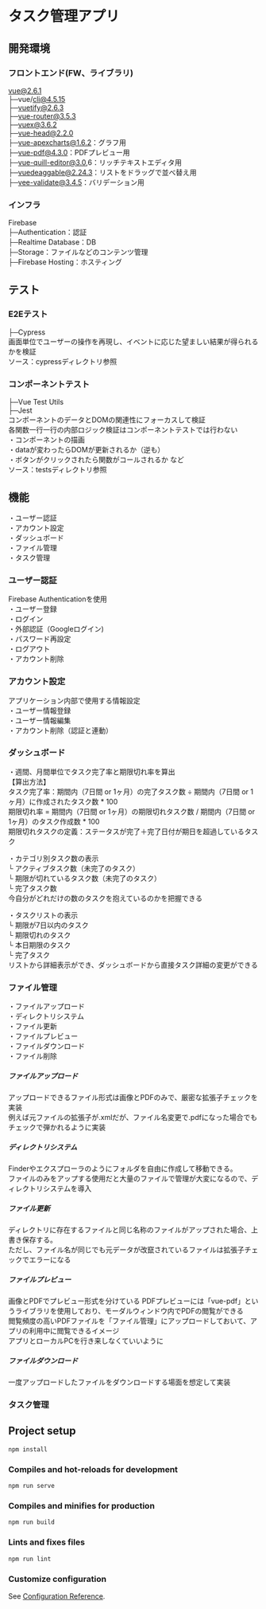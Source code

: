 # タスク管理アプリ

## 開発環境
### フロントエンド(FW、ライブラリ)
vue@2.6.1  
├─vue/cli@4.5.15  
├─vuetify@2.6.3  
├─vue-router@3.5.3  
├─vuex@3.6.2  
├─vue-head@2.2.0  
├─vue-apexcharts@1.6.2：グラフ用  
├─vue-pdf@4.3.0：PDFプレビュー用  
├─vue-quill-editor@3.0,6：リッチテキストエディタ用  
├─vuedeaggable@2.24.3：リストをドラッグで並べ替え用  
├─vee-validate@3.4.5：バリデーション用  

### インフラ
Firebase  
├─Authentication：認証  
├─Realtime Database：DB  
├─Storage：ファイルなどのコンテンツ管理  
├─Firebase Hosting：ホスティング  

## テスト
### E2Eテスト
├─Cypress  
画面単位でユーザーの操作を再現し、イベントに応じた望ましい結果が得られるかを検証  
ソース：cypressディレクトリ参照  

### コンポーネントテスト
├─Vue Test Utils  
├─Jest  
コンポーネントのデータとDOMの関連性にフォーカスして検証  
各関数一行一行の内部ロジック検証はコンポーネントテストでは行わない  
・コンポーネントの描画  
・dataが変わったらDOMが更新されるか（逆も）  
・ボタンがクリックされたら関数がコールされるか など  
ソース：testsディレクトリ参照  

## 機能
・ユーザー認証  
・アカウント設定  
・ダッシュボード  
・ファイル管理  
・タスク管理  

### ユーザー認証
Firebase Authenticationを使用  
・ユーザー登録  
・ログイン  
・外部認証（Googleログイン)  
・パスワード再設定  
・ログアウト  
・アカウント削除  

### アカウント設定
アプリケーション内部で使用する情報設定  
・ユーザー情報登録  
・ユーザー情報編集  
・アカウント削除（認証と連動）  

### ダッシュボード
・週間、月間単位でタスク完了率と期限切れ率を算出  
【算出方法】  
タスク完了率：期間内（7日間 or 1ヶ月）の完了タスク数 ÷ 期間内（7日間 or 1ヶ月）に作成されたタスク数 * 100  
期限切れ率 = 期間内（7日間 or 1ヶ月）の期限切れタスク数 / 期間内（7日間 or 1ヶ月）のタスク作成数 * 100  
期限切れタスクの定義：ステータスが完了＋完了日付が期日を超過しているタスク  

・カテゴリ別タスク数の表示  
└ アクティブタスク数（未完了のタスク）  
└ 期限が切れているタスク数（未完了のタスク）  
└ 完了タスク数  
今自分がどれだけの数のタスクを抱えているのかを把握できる  

・タスクリストの表示  
└ 期限が7日以内のタスク  
└ 期限切れのタスク  
└ 本日期限のタスク  
└ 完了タスク  
リストから詳細表示ができ、ダッシュボードから直接タスク詳細の変更ができる  

### ファイル管理
・ファイルアップロード  
・ディレクトリシステム  
・ファイル更新  
・ファイルプレビュー  
・ファイルダウンロード  
・ファイル削除  

##### ファイルアップロード
アップロードできるファイル形式は画像とPDFのみで、厳密な拡張子チェックを実装  
例えば元ファイルの拡張子が.xmlだが、ファイル名変更で.pdfになった場合でもチェックで弾かれるように実装  
##### ディレクトリシステム
Finderやエクスプローラのようにフォルダを自由に作成して移動できる。  
ファイルのみをアップする使用だと大量のファイルで管理が大変になるので、ディレクトリシステムを導入  
##### ファイル更新
ディレクトリに存在するファイルと同じ名称のファイルがアップされた場合、上書き保存する。  
ただし、ファイル名が同じでも元データが改竄されているファイルは拡張子チェックでエラーになる  
##### ファイルプレビュー
画像とPDFでプレビュー形式を分けている
PDFプレビューには「vue-pdf」というライブラリを使用しており、モーダルウィンドウ内でPDFの閲覧ができる  
閲覧頻度の高いPDFファイルを「ファイル管理」にアップロードしておいて、アプリの利用中に閲覧できるイメージ  
アプリとローカルPCを行き来しなくていいように  
##### ファイルダウンロード
一度アップロードしたファイルをダウンロードする場面を想定して実装  


### タスク管理

## Project setup
```
npm install
```

### Compiles and hot-reloads for development
```
npm run serve
```

### Compiles and minifies for production
```
npm run build
```

### Lints and fixes files
```
npm run lint
```

### Customize configuration
See [Configuration Reference](https://cli.vuejs.org/config/).
